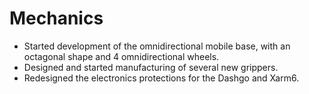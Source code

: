# Mechanics
- Started development of the omnidirectional mobile base, with an octagonal shape and 4 omnidirectional wheels.
- Designed and started manufacturing of several new grippers.
- Redesigned the electronics protections for the Dashgo and Xarm6.